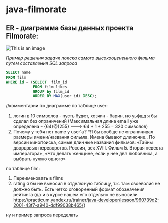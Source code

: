 # java-filmorate
## ER - диаграмма базы данных проекта Filmorate:
![This is an image](https://i.ibb.co/MDMxxHY/filmorate-dbd.png)

*Пример решения задачи поиска самого высокооцененного фильма путем составления SQL запроса*
```sql
SELECT name
FROM film
WHERE id = (SELECT  film_id
            FROM film_likes
            GROUP by film_id
            ORDER BY MAX(user_id) DESC);
```


//комментарии по диаграмме
по таблице user:
1. логин в 10 символов - пусть будет, хозяин - барин, но уьфшд я бы сделал без ограничений
(Максимальная длина email уже определена - {64}@{255}   --->     64 + 1 + 255 = 320 символов)
2. Почему у тебя нет name у user'a?
*Я бы вообще не ограничивал размеры имени/названия фильма. Имена бывают длинючие..
По версии кинопоиска, самые длинные названия фильмов: «Тайны дворцовых переворотов. Россия, век XVIII. Фильм 5. Вторая невеста императора», «Что делать женщине, если у нее два любовника, а выбрать нужно одного»


по таблице film:
1. Переименовать в films
2. rating я бы не выносил в отделюную таблицу, т.к. там своеволия не должно быть. Есть четко оговоренный формат обозначения рейтинга
(да и в курсе нашем его отдельно не выносили https://practicum.yandex.ru/trainer/java-developer/lesson/960739d2-2001-43f7-a940-ddf99038b465/)


ну и пример запроса переделать
